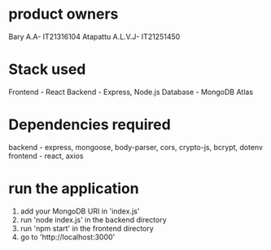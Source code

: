 # product owners
Bary A.A- IT21316104
Atapattu A.L.V.J- IT21251450

# Stack used
Frontend - React
Backend - Express, Node.js
Database - MongoDB Atlas

# Dependencies required
backend - express, mongoose, body-parser, cors, crypto-js, bcrypt, dotenv
frontend - react, axios

# run the application
1. add your MongoDB URI in 'index.js'
2. run 'node index.js' in the backend directory
3. run 'npm start' in the frontend directory
4. go to 'http://localhost:3000'